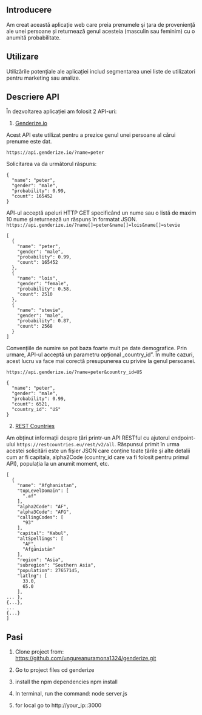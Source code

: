 ## Introducere

Am creat această aplicație web care preia prenumele și țara de proveniență ale unei persoane și returnează genul acesteia (masculin sau feminim) cu o anumită probabilitate. 

## Utilizare
Utilizările potențiale ale aplicației includ segmentarea unei liste de utilizatori pentru marketing sau analize.

## Descriere API
În dezvoltarea aplicației am folosit 2 API-uri:
1. [Genderize.io](https://genderize.io/)

Acest API este utilizat pentru a prezice genul unei persoane al cărui prenume este dat. 

`https://api.genderize.io/?name=peter`

Solicitarea va da următorul răspuns:
```
{
  "name": "peter",
  "gender": "male",
  "probability": 0.99,
  "count": 165452
}
```
API-ul acceptă apeluri HTTP GET specificând un nume sau o listă de maxim 10 nume și returnează un răspuns în formatat JSON.
`https://api.genderize.io/?name[]=peter&name[]=lois&name[]=stevie`
```
[
  {
    "name": "peter",
    "gender": "male",
    "probability": 0.99,
    "count": 165452
  },
  {
    "name": "lois",
    "gender": "female",
    "probability": 0.58,
    "count": 2510
  },
  {
    "name": "stevie",
    "gender": "male",
    "probability": 0.87,
    "count": 2568
  }
]
```

Convențiile de numire se pot baza foarte mult pe date demografice. Prin urmare, API-ul acceptă un parametru opțional „country_id”. În multe cazuri, acest lucru va face mai corectă presupunerea cu privire la genul persoanei. 

`https://api.genderize.io/?name=peter&country_id=US`
```
{
  "name": "peter",
  "gender": "male",
  "probability": 0.99,
  "count": 6521,
  "country_id": "US"
}
```

2. [REST Countries](https://restcountries.eu/)

Am obținut informații despre țări printr-un API RESTful cu ajutorul endpoint-ului `https://restcountries.eu/rest/v2/all`.
Răspunsul primit în urma acestei solicitări este un fișier JSON care conține toate țările și alte detalii cum ar fi capitala, alpha2Code (country_id care va fi folosit pentru primul API), populația la un anumit moment, etc.
```
[
  {
    "name": "Afghanistan",
    "topLevelDomain": [
      ".af"
    ],
    "alpha2Code": "AF",
    "alpha3Code": "AFG",
    "callingCodes": [
      "93"
    ],
    "capital": "Kabul",
    "altSpellings": [
      "AF",
      "Afġānistān"
    ],
    "region": "Asia",
    "subregion": "Southern Asia",
    "population": 27657145,
    "latlng": [
      33.0,
      65.0
    ],
... },
{...},
...
{...}
]
```

## Pasi
1. Clone project from:
https://github.com/ungureanuramona1324/genderize.git

2. Go to project files
cd genderize

3. install the npm dependencies
npm install

4. In terminal, run the command:
node server.js

5. for local go to http://your_ip::3000
